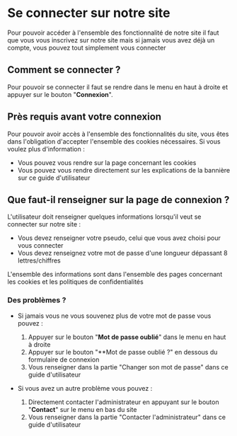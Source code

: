 # Se connecter sur notre site

Pour pouvoir accéder à l'ensemble des fonctionnalité de notre site il faut que vous vous inscrivez sur notre site mais si jamais vous avez déjà un compte, vous pouvez tout simplement vous connecter

## Comment se connecter ?

Pour pouvoir se connecter il faut se rendre dans le menu en haut à droite et appuyer sur le bouton "**Connexion**". 

## Près requis avant votre connexion

Pour pouvoir avoir accès à l'ensemble des fonctionnalités du site, vous êtes dans l'obligation d'accepter l'ensemble des cookies nécessaires.
Si vous voulez plus d'information :
- Vous pouvez vous rendre sur la page concernant les cookies
- Vous pouvez vous rendre directement sur les explications de la bannière sur ce guide d'utilisateur

## Que faut-il renseigner sur la page de connexion ?

L'utilisateur doit renseigner quelques informations lorsqu'il veut se connecter sur notre site :
- Vous devez renseigner votre pseudo, celui que vous avez choisi pour vous connecter
- Vous devez renseignez votre mot de passe d'une longueur dépassant 8 lettres/chiffres

L'ensemble des informations sont dans l'ensemble des pages concernant les cookies et les politiques de confidentialités

### Des problèmes ?
- Si jamais vous ne vous souvenez plus de votre mot de passe vous pouvez : 
    1. Appuyer sur le bouton "**Mot de passe oublié**" dans le menu en haut à droite
    2. Appuyer sur le bouton "**Mot de passe oublié ?" en dessous du formulaire de connexion
    3. Vous renseigner dans la partie "Changer son mot de passe" dans ce guide d'utilisateur

- Si vous avez un autre problème vous pouvez : 
    1. Directement contacter l'administrateur en appuyant sur le bouton "**Contact**" sur le menu en bas du site
    2. Vous renseigner dans la partie "Contacter l'administrateur" dans ce guide d'utilisateur
